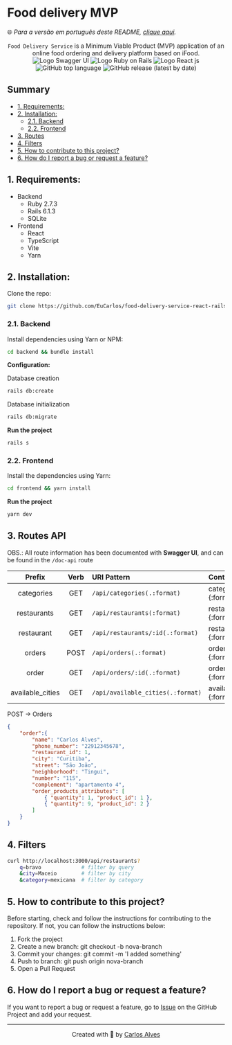 # Food delivery MVP
🌐 _Para a versão em português deste README, [clique aqui](./docs/locales/pt-br/README.md)._



<p align="center">
    <code>Food Delivery Service</code> is a Minimum Viable Product (MVP) application of an online food ordering and delivery platform based on iFood.</br>
    <img src="https://img.shields.io/badge/SWAGGER_UI-1d4145?style=for-the-badge&logo=swagger&logoColor=85ea2d" alt="Logo Swagger UI"/>
    <img src="https://img.shields.io/badge/Ruby_on_Rails-CC0000?style=for-the-badge&logo=ruby-on-rails&logoColor=white" alt="Logo Ruby on Rails" />
    <img src="https://img.shields.io/badge/React-20232A?style=for-the-badge&logo=react&logoColor=61DAFB" alt="Logo React js" />
    <img alt="GitHub top language" src="https://img.shields.io/github/languages/top/EuCarlos/food-delivery-service-react-rails?color=orange&style=for-the-badge">
    <img alt="GitHub release (latest by date)" src="https://img.shields.io/github/v/release/eucarlos/food-delivery-service-react-rails?style=for-the-badge">
</p>

## Summary
- [1. Requirements:](#1-requirements)
- [2. Installation:](#2-installation)
    - [2.1. Backend](#21-backend)
    - [2.2. Frontend](#22-frontend)
- [3. Routes](#3-routes)
- [4. Filters](#4-filters)
- [5. How to contribute to this project?](#5-how-to-contribute-to-this-project)
- [6. How do I report a bug or request a feature?](#6-how-do-i-report-a-bug-or-request-a-feature)
## 1. Requirements:
* Backend
    * Ruby 2.7.3
    * Rails 6.1.3
    * SQLite
* Frontend
    * React
    * TypeScript
    * Vite
    * Yarn

## 2. Installation:
Clone the repo:
```bash
git clone https://github.com/EuCarlos/food-delivery-service-react-rails.git && cd food-delivery-service-react-rails
```
### 2.1. Backend

Install dependencies using Yarn or NPM:

```bash
cd backend && bundle install
```
**Configuration:**

Database creation
```bash
rails db:create
```
Database initialization
```bash
rails db:migrate
```
**Run the project**
```bash
rails s
```
### 2.2. Frontend
Install the dependencies using Yarn:
```bash
cd frontend && yarn install
```
**Run the project**
```bash
yarn dev
```
## 3. Routes API
OBS.: All route information has been documented with **Swagger UI**, and can be found in the `/doc-api` route

| Prefix | Verb | URI Pattern | Controller#Action
| :----: | :--: | :--------- | :----------------
| categories | GET | `/api/categories(.:format)` | categories#index {:format=>:json} |
| restaurants | GET | `/api/restaurants(:format)` | restaurants#index {:format=>:json} |
| restaurant | GET | `/api/restaurants/:id(.:format)` | restaurants#show {:format=>:json} |
| orders | POST | `/api/orders(.:format)` | orders#create {:format=>:json} |
| order | GET | `/api/orders/:id(.:format)` | orders#show {:format=>:json} |
| available_cities | GET | `/api/available_cities(.:format)` | available_cities#index {:format=>:json} |

POST -> Orders
```json
{
    "order":{
        "name": "Carlos Alves",
        "phone_number": "22912345678",
        "restaurant_id": 1,
        "city": "Curitiba",
        "street": "São João",
        "neighborhood": "Tingui",
        "number": "115",
        "complement": "apartamento 4",
        "order_products_attributes": [
            { "quantity": 1, "product_id": 1 },
            { "quantity": 9, "product_id": 2 }
        ]
    }
}
```
## 4. Filters
```bash
curl http://localhost:3000/api/restaurants?
    q=bravo             # filter by query
    &city=Maceio        # filter by city
    &category=mexicana  # filter by category
```

## 5. How to contribute to this project?
Before starting, check and follow the instructions for contributing to the repository. If not, you can follow the instructions below:

1. Fork the project
2. Create a new branch: git checkout -b nova-branch
3. Commit your changes: git commit -m 'I added something'
4. Push to branch: git push origin nova-branch
5. Open a Pull Request

## 6. How do I report a bug or request a feature?
If you want to report a bug or request a feature, go to [Issue](https://github.com/eucarlos/food-delivery-service-react-rails/issues) on the GitHub Project and add your request.

___

<p align="center">
Created with 💜 by <a href="https://github.com/eucarlos/">Carlos Alves</a></p>